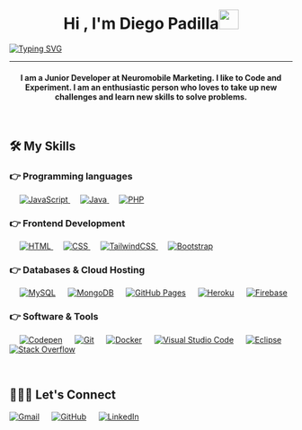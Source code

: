 <h1 align="center">Hi , I'm Diego Padilla<img src="https://media.giphy.com/media/hvRJCLFzcasrR4ia7z/giphy.gif" width="35"></h1>

<p align="center">

<a href="https://git.io/typing-svg"><img src="https://readme-typing-svg.herokuapp.com?font=Fira+Code&pause=1000&center=true&width=500&lines=Backend+Developer;Web+Engineering+Master+Student;Frontend+Enthusiast" alt="Typing SVG" /></a>

</p>

<hr/>

<h4 align="center">I am a Junior Developer at Neuromobile Marketing. I like to Code and Experiment. I am an enthusiastic person who loves to take up new challenges and learn new skills to solve problems.</h4>

<br>

##  🛠️ My Skills

###  👉 Programming languages

<p align="left" >

  &emsp;
  <a href="https://developer.mozilla.org/en-US/docs/Web/JavaScript" target="_blank">
  <img alt="JavaScript" src="https://img.shields.io/badge/JavaScript-F7DF1E?style=for-the-badge&logo=JavaScript&logoColor=white">
  </a>
  &emsp;
  <a href="https://www.java.com" target="_blank">
  <img alt="Java" src="https://img.shields.io/badge/Java-ED8B00?style=for-the-badge&logo=java&logoColor=white">
  </a>
  &emsp;
  <a href="https://www.php.net/">
  <img alt="PHP" src="https://img.shields.io/badge/PHP-777BB4?style=for-the-badge&logo=php&logoColor=white"/>
  </a>

</p>

###  👉 Frontend Development

<p align="left">

&emsp;
<a href="https://www.w3.org/html/" target="_blank">
<img alt="HTML" src="https://img.shields.io/badge/HTML5-E34F26?style=for-the-badge&logo=html5&logoColor=white">
</a>
&emsp;
<a href="https://www.w3schools.com/css/" target="_blank">
<img alt="CSS" src="https://img.shields.io/badge/CSS3-1572B6?style=for-the-badge&logo=css3&logoColor=white">
</a>
&emsp;
<a href="https://tailwindcss.com" target="_blank">
<img alt="TailwindCSS" src="https://img.shields.io/badge/Tailwind_CSS-38B2AC?style=for-the-badge&logo=tailwind-css&logoColor=white">
</a>
&emsp;
<a href="https://getbootstrap.com" target="_blank">
<img alt="Bootstrap" src="https://img.shields.io/badge/Bootstrap-563D7C?style=for-the-badge&logo=bootstrap&logoColor=white"/>
</a>

</p>

###  👉 Databases & Cloud Hosting

<p align="left">

&emsp;
<a href="https://www.mysql.com/"><img alt="MySQL" src="https://img.shields.io/badge/MySQL-00000F?style=for-the-badge&logo=mysql&logoColor=white"></a>
&emsp;
<a href="https://www.mongodb.com/"><img alt="MongoDB" src ="https://img.shields.io/badge/MongoDB-4EA94B?style=for-the-badge&logo=mongodb&logoColor=white"/></a>
&emsp;
<a href="https://www.vercel.com"><img alt="GitHub Pages" src="https://img.shields.io/badge/Vercel-000000?style=for-the-badge&logo=vercel&logoColor=white"></a>
&emsp;
<a href="https://www.heroku.com/"><img alt="Heroku" src="https://img.shields.io/badge/Heroku-430098?style=for-the-badge&logo=heroku&logoColor=white"></a>
&emsp;
<a href="https://firebase.google.com/"><img alt="Firebase" src ="https://img.shields.io/badge/Firebase-039BE5?style=for-the-badge&logo=Firebase&logoColor=white"></a>

</p>


### 👉 Software & Tools

<p>

&emsp;
<a href="#"><img alt="Codepen" src="https://img.shields.io/badge/Codepen-000000?style=for-the-badge&logo=codepen&logoColor=white"></a>
&emsp;
<a href="#"><img alt="Git" src="https://img.shields.io/badge/GIT-E44C30?style=for-the-badge&logo=git&logoColor=white"></a>
&emsp;
<a href="#"><img alt="Docker" src="https://img.shields.io/badge/docker-%230db7ed.svg?style=for-the-badge&logo=docker&logoColor=white"></a>
&emsp;
<a href="#"><img alt="Visual Studio Code" src="https://img.shields.io/badge/Visual_Studio_Code-0078D4?style=for-the-badge&logo=visual%20studio%20code&logoColor=white"></a>
&emsp;
<a href="#"><img alt="Eclipse" src="https://img.shields.io/badge/Eclipse-2C2255?style=for-the-badge&logo=eclipse&logoColor=white"></a>
&emsp;
<a href="#"><img alt="Stack Overflow" src="https://img.shields.io/badge/Stack%20Overflow-F58025?style=for-the-badge&logo=Stack%20Overflow&logoColor=white"></a>

</p>

<br/>

##  🙋🏽‍♂️ Let's Connect

<a href="mailto:diegopadilla6@gmail.com"><img src="https://img.shields.io/badge/Gmail-D14836?style=for-the-badge&logo=gmail&logoColor=white" alt="Gmail"/></a>
&emsp;
<a href="https://github.com/dieegopa"><img src="https://img.shields.io/badge/GitHub-100000?style=for-the-badge&logo=github&logoColor=white" alt="GitHub"/></a>
&emsp;
<a href="https://linkedin.com/in/diego-padilla-quimbiulco"><img src="https://img.shields.io/badge/LinkedIn-0077B5?style=for-the-badge&logo=linkedin&logoColor=white" alt="LinkedIn"/></a>
</p>
